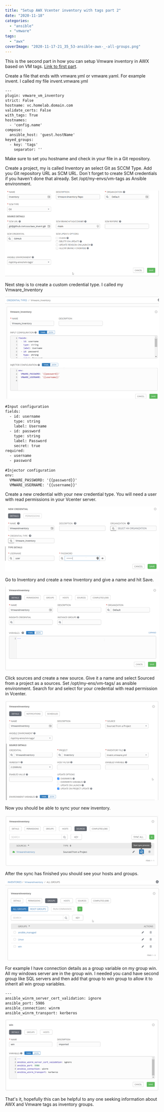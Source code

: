 ```yaml
---
title: "Setup AWX Vcenter inventory with tags part 2"
date: "2020-11-18"
categories: 
  - "ansible"
  - "vmware"
tags: 
  - "awx"
coverImage: "2020-11-17-21_35_53-ansible-awx-_-all-groups.png"
---
```


This is the second part in how you can setup Vmware inventory in AWX based on VM tags. [Link to first part](/2020/11/04/__trashed/).

Create a file that ends with vmware.yml or vmware.yaml. For example invent. I called my file invent.vmware.yml

```
---
plugin: vmware_vm_inventory
strict: False
hostname: vc.homelab.domain.com
validate_certs: False
with_tags: True
hostnames: 
  - 'config.name'
compose:
  ansible_host: 'guest.hostName'
keyed_groups:
  - key: 'tags'
    separator: ''
```

Make sure to set you hostname and check in your file in a Git repository.

Create a project, my is called Inventory an select Git as SCCM Type. Add you Git repository URL as SCM URL. Don´t forget to create SCM credentials if you haven't done that already. Set /opt/my-envs/vm-tags as Ansible environment.

![](/wp-content/uploads/2020/11/ansible-awx-_-create-project.png)

Next step is to create a custom credential type. I called my Vmware\_Inventory

![](/wp-content/uploads/2020/11/credentialtype.png?w=1024)

```
#Input configuration
fields:
  - id: username
    type: string
    label: Username
  - id: password
    type: string
    label: Password
    secret: true
required:
  - username
  - password

#Injector configuration
env:
  VMWARE_PASSWORD: '{{password}}'
  VMWARE_USERNAME: '{{username}}'

```

Create a new credential with your new credential type. You will need a user with read permissions in your Vcenter server.

![](/wp-content/uploads/2020/11/create-inventory-credential.png?w=1024)

Go to Inventory and create a new Inventory and give a name and hit Save.

![](/wp-content/uploads/2020/11/2020-11-13-21_20_29-ansible-awx-_-vmwareinventory.png?w=1024)

Click sources and create a new source. Give it a name and select Sourced from a project as a sources. Set /opt/my-ens/vm-tags/ as ansible environment. Search for and select for your credential with read permission in Vcenter.

![](/wp-content/uploads/2020/11/inventoury-sources.png?w=1024)

Now you should be able to sync your new inventory.

![](/wp-content/uploads/2020/11/start-sync.png?w=1024)

After the sync has finished you should see your hosts and groups.

![](/wp-content/uploads/2020/11/2020-11-17-21_35_53-ansible-awx-_-all-groups-1.png?w=1024)

For example I have connection details as a group variable on my group win. All my windows server are in the group win. I needed you cand have second group like SQL servers and then add that group to win group to allow it to inherit all win group variables.

```
---
ansible_winrm_server_cert_validation: ignore
ansible_port: 5986
ansible_connection: winrm
ansible_winrm_transport: kerberos
```

![](/wp-content/uploads/2020/11/win-grouc2a8p.png?w=1024)

That's it, hopefully this can be helpful to any one seeking information about AWX and Vmware tags as inventory groups.
